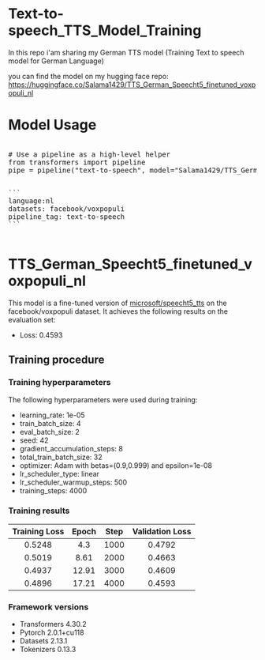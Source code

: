 # Text-to-speech_TTS_Model_Training
In this repo i'am sharing my German TTS model
(Training Text to speech model for German Language)

you can find the model on my hugging face repo: https://huggingface.co/Salama1429/TTS_German_Speecht5_finetuned_voxpopuli_nl

# Model Usage
<pre>
 
# Use a pipeline as a high-level helper
from transformers import pipeline
pipe = pipeline("text-to-speech", model="Salama1429/TTS_German_Speecht5_finetuned_voxpopuli_nl")

</pre>

<pre>
```
language:nl
datasets: facebook/voxpopuli
pipeline_tag: text-to-speech
```
 </pre>

<!-- This model card has been generated automatically according to the information the Trainer had access to. You
should probably proofread and complete it, then remove this comment. -->

# TTS_German_Speecht5_finetuned_voxpopuli_nl

This model is a fine-tuned version of [microsoft/speecht5_tts](https://huggingface.co/microsoft/speecht5_tts) on the facebook/voxpopuli dataset.
It achieves the following results on the evaluation set:
- Loss: 0.4593



## Training procedure

### Training hyperparameters

The following hyperparameters were used during training:
- learning_rate: 1e-05
- train_batch_size: 4
- eval_batch_size: 2
- seed: 42
- gradient_accumulation_steps: 8
- total_train_batch_size: 32
- optimizer: Adam with betas=(0.9,0.999) and epsilon=1e-08
- lr_scheduler_type: linear
- lr_scheduler_warmup_steps: 500
- training_steps: 4000

### Training results

| Training Loss | Epoch | Step | Validation Loss |
|:-------------:|:-----:|:----:|:---------------:|
| 0.5248        | 4.3   | 1000 | 0.4792          |
| 0.5019        | 8.61  | 2000 | 0.4663          |
| 0.4937        | 12.91 | 3000 | 0.4609          |
| 0.4896        | 17.21 | 4000 | 0.4593          |


### Framework versions

- Transformers 4.30.2
- Pytorch 2.0.1+cu118
- Datasets 2.13.1
- Tokenizers 0.13.3
